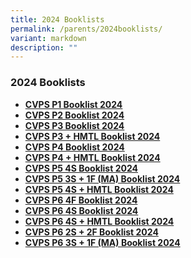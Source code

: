 ```yaml
---
title: 2024 Booklists
permalink: /parents/2024booklists/
variant: markdown
description: ""
---
```

### **2024 Booklists**
* [**CVPS P1 Booklist 2024**](/files/2024%20Booklists/cvps%20p1%20booklist%202024.pdf)
* [**CVPS P2 Booklist 2024**](/files/2024%20Booklists/cvps%20p2%20booklist%202024.pdf)
* [**CVPS P3 Booklist 2024**](/files/2024%20Booklists/cvps%20p3%20booklist%202024.pdf)
* [**CVPS P3 + HMTL Booklist 2024**](/files/2024%20Booklists/cvps%20p3%20(hmt)%20booklist%202024.pdf)
* [**CVPS P4 Booklist 2024**](/files/2024%20Booklists/cvps%20p4%20booklist%202024.pdf)
* [**CVPS P4 + HMTL Booklist 2024**](/files/2024%20Booklists/cvps%20p4%20(hmt)%20booklist%202024.pdf)
* [**CVPS P5 4S Booklist 2024**](/files/2024%20Booklists/cvps%20p5%20(4s)%20booklist%202024.pdf)
* [**CVPS P5 3S + 1F (MA) Booklist 2024**](/files/2024%20Booklists/cvps%20p5%20(3s1f-ma).pdf)
* [**CVPS P5 4S + HMTL Booklist 2024**](/files/2024%20Booklists/cvps%20p5%20(4s%20and%20hmt)%20booklist%202024.pdf)
* [**CVPS P6 4F Booklist 2024**](/files/2024%20Booklists/cvps%20p6%20(4f)%20booklist%202024.pdf)
* [**CVPS P6 4S Booklist 2024**](/files/2024%20Booklists/cvps%20p6%20(4s)%20booklist%202024.pdf)
* [**CVPS P6 4S + HMTL Booklist 2024**](/files/2024%20Booklists/cvps%20p6%20(4s%20and%20hmt)%20booklist%202024.pdf)
* [**CVPS P6 2S + 2F Booklist 2024**](/files/2024%20Booklists/cvps%20p6%20(2s&2f)%20booklist%202024.pdf)
* [**CVPS P6 3S + 1F (MA) Booklist 2024**](/files/2024%20Booklists/cvps%20p6%20(3s1f-ma)%20booklist%202024.pdf)

